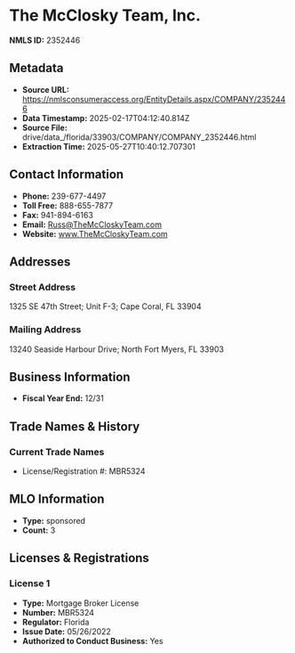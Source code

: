 # The McClosky Team, Inc.

**NMLS ID:** 2352446

## Metadata
- **Source URL:** https://nmlsconsumeraccess.org/EntityDetails.aspx/COMPANY/2352446
- **Data Timestamp:** 2025-02-17T04:12:40.814Z
- **Source File:** drive/data_/florida/33903/COMPANY/COMPANY_2352446.html
- **Extraction Time:** 2025-05-27T10:40:12.707301

## Contact Information
- **Phone:** 239-677-4497
- **Toll Free:** 888-655-7877
- **Fax:** 941-894-6163
- **Email:** Russ@TheMcCloskyTeam.com
- **Website:** www.TheMcCloskyTeam.com

## Addresses
### Street Address
1325 SE 47th Street; Unit F-3; Cape Coral, FL 33904

### Mailing Address
13240 Seaside Harbour Drive; North Fort Myers, FL 33903

## Business Information
- **Fiscal Year End:** 12/31

## Trade Names & History
### Current Trade Names
- License/Registration #: MBR5324

## MLO Information
- **Type:** sponsored
- **Count:** 3

## Licenses & Registrations

### License 1
- **Type:** Mortgage Broker License
- **Number:** MBR5324
- **Regulator:** Florida
- **Issue Date:** 05/26/2022
- **Authorized to Conduct Business:** Yes
